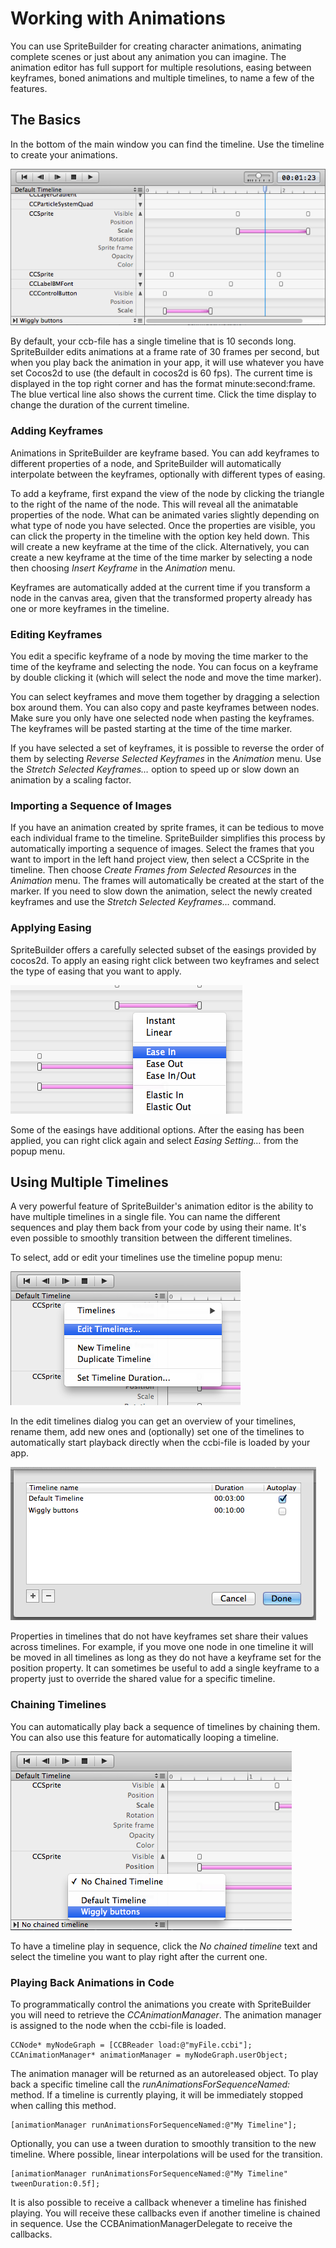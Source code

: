 # Working with Animations
You can use SpriteBuilder for creating character animations, animating complete scenes or just about any animation you can imagine. The animation editor has full support for multiple resolutions, easing between keyframes, boned animations and multiple timelines, to name a few of the features.

## The Basics
In the bottom of the main window you can find the timeline. Use the timeline to create your animations.

![image](6-1.png?raw=true)

By default, your ccb-file has a single timeline that is 10 seconds long. SpriteBuilder edits animations at a frame rate of 30 frames per second, but when you play back the animation in your app, it will use whatever you have set Cocos2d to use (the default in cocos2d is 60 fps). The current time is displayed in the top right corner and has the format minute:second:frame. The blue vertical line also shows the current time. Click the time display to change the duration of the current timeline.

### Adding Keyframes
Animations in SpriteBuilder are keyframe based. You can add keyframes to different properties of a node, and SpriteBuilder will automatically interpolate between the keyframes, optionally with different types of easing.

To add a keyframe, first expand the view of the node by clicking the triangle to the right of the name of the node. This will reveal all the animatable properties of the node. What can be animated varies slightly depending on what type of node you have selected. Once the properties are visible, you can click the property in the timeline with the option key held down. This will create a new keyframe at the time of the click. Alternatively, you can create a new keyframe at the time of the time marker by selecting a node then choosing *Insert Keyframe* in the *Animation* menu.

Keyframes are automatically added at the current time if you transform a node in the canvas area, given that the transformed property already has one or more keyframes in the timeline.

### Editing Keyframes
You edit a specific keyframe of a node by moving the time marker to the time of the keyframe and selecting the node. You can focus on a keyframe by double clicking it (which will select the node and move the time marker).

You can select keyframes and move them together by dragging a selection box around them. You can also copy and paste keyframes between nodes. Make sure you only have one selected node when pasting the keyframes. The keyframes will be pasted starting at the time of the time marker.

If you have selected a set of keyframes, it is possible to reverse the order of them by selecting *Reverse Selected Keyframes* in the *Animation* menu. Use the *Stretch Selected Keyframes…* option to speed up or slow down an animation by a scaling factor.

### Importing a Sequence of Images
If you have an animation created by sprite frames, it can be tedious to move each individual frame to the timeline. SpriteBuilder simplifies this process by automatically importing a sequence of images. Select the frames that you want to import in the left hand project view, then select a CCSprite in the timeline. Then choose *Create Frames from Selected Resources* in the *Animation* menu. The frames will automatically be created at the start of the marker. If you need to slow down the animation, select the newly created keyframes and use the *Stretch Selected Keyframes…* command.

### Applying Easing
SpriteBuilder offers a carefully selected subset of the easings provided by cocos2d. To apply an easing right click between two keyframes and select the type of easing that you want to apply.

![image](6-2.png?raw=true)

Some of the easings have additional options. After the easing has been applied, you can right click again and select *Easing Setting…* from the popup menu.

## Using Multiple Timelines
A very powerful feature of SpriteBuilder's animation editor is the ability to have multiple timelines in a single file. You can name the different sequences and play them back from your code by using their name. It's even possible to smoothly transition between the different timelines.

To select, add or edit your timelines use the timeline popup menu:

![image](6-3.png?raw=true)

In the edit timelines dialog you can get an overview of your timelines, rename them, add new ones and (optionally) set one of the timelines to automatically start playback directly when the ccbi-file is loaded by your app.

![image](6-4.png?raw=true)

Properties in timelines that do not have keyframes set share their values across timelines. For example, if you move one node in one timeline it will be moved in all timelines as long as they do not have a keyframe set for the position property. It can sometimes be useful to add a single keyframe to a property just to override the shared value for a specific timeline.

### Chaining Timelines
You can automatically play back a sequence of timelines by chaining them. You can also use this feature for automatically looping a timeline.

![image](6-5.png?raw=true)

To have a timeline play in sequence, click the *No chained timeline* text and select the timeline you want to play right after the current one.

### Playing Back Animations in Code
To programmatically control the animations you create with SpriteBuilder you will need to retrieve the *CCAnimationManager*. The animation manager is assigned to the node when the ccbi-file is loaded.

    CCNode* myNodeGraph = [CCBReader load:@"myFile.ccbi"];
    CCAnimationManager* animationManager = myNodeGraph.userObject;

The animation manager will be returned as an autoreleased object. To play back a specific timeline call the *runAnimationsForSequenceNamed:* method. If a timeline is currently playing, it will be immediately stopped when calling this method.

    [animationManager runAnimationsForSequenceNamed:@"My Timeline"];

Optionally, you can use a tween duration to smoothly transition to the new timeline. Where possible, linear interpolations will be used for the transition.

    [animationManager runAnimationsForSequenceNamed:@"My Timeline" tweenDuration:0.5f];

It is also possible to receive a callback whenever a timeline has finished playing. You will receive these callbacks even if another timeline is chained in sequence. Use the CCBAnimationManagerDelegate to receive the callbacks.
